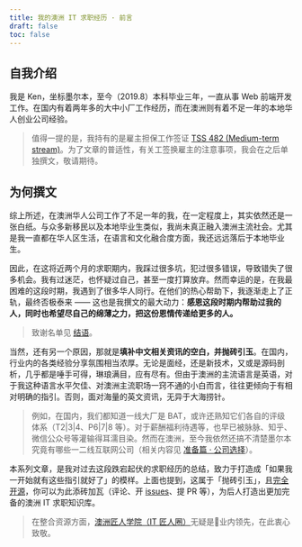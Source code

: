 ```yaml
---
title: 我的澳洲 IT 求职经历 · 前言
draft: false
toc: false
---
```


## 自我介绍

我是 Ken，坐标墨尔本，至今（2019.8）本科毕业三年，一直从事 Web 前端开发工作。在国内有着两年多的大中小厂工作经历，而在澳洲则有着不足一年的本地华人创业公司经验。

> 值得一提的是，我持有的是雇主担保工作签证 [TSS 482 (Medium-term stream)](https://immi.homeaffairs.gov.au/visas/getting-a-visa/visa-listing/temporary-skill-shortage-482/medium-term-stream)。为了文章的普适性，有关工签换雇主的注意事项，我会在之后单独撰文，敬请期待。

## 为何撰文

综上所述，在澳洲华人公司工作了不足一年的我，在一定程度上，其实依然还是一张白纸。与众多新移民以及本地毕业生类似，我尚未真正融入澳洲主流社会。尤其是我一直都在华人区生活，在语言和文化融合度方面，我还远远落后于本地毕业生。

因此，在这将近两个月的求职期内，我踩过很多坑，犯过很多错误，导致错失了很多机会。我有过迷茫，也怀疑过自己，甚至一度打算放弃。然而幸运的是，在我最困难的这段时期，我遇到了很多华人同行。在他们的热心帮助下，我逐渐走上了正轨，最终否极泰来 —— 这也是我撰文的最大动力：**感恩这段时期内帮助过我的人，同时也希望尽自己的绵薄之力，把这份恩情传递给更多的人。**

> 致谢名单见 [结语](TODO:link)。

当然，还有另一个原因，那就是**填补中文相关资讯的空白，并抛砖引玉**。在国内，行业内的各类经验分享氛围相当浓厚。无论是面经，还是新技术，又或是源码剖析，几乎都是唾手可得，琳琅满目，应有尽有。但由于澳洲的主流语言是英语，对于我这种语言水平欠佳、对澳洲主流职场一窍不通的小白而言，往往更倾向于有相对明确的指引。否则，面对海量的英文资讯，无异于大海捞针。

> 例如，在国内，我们都知道一线大厂是 BAT，或许还熟知它们各自的评级体系（T2|3|4、P6|7|8 等）。对于薪酬福利待遇等，也早已被脉脉、知乎、微信公众号等灌输得耳濡目染。然而在澳洲，至今我依然还搞不清楚墨尔本究竟有哪些一二线互联网公司（相关内容见 [准备篇 · 公司选择](TODO:link)）。

本系列文章，是我对过去这段跌宕起伏的求职经历的总结，致力于打造成「如果我一开始就有这些指引就好了」的模样。上面也提到，这属于「抛砖引玉」，且[完全开源](https://github.com/kenberkeley/blog)，你可以为此添砖加瓦（评论、开 [issues](https://github.com/kenberkeley/blog/issues)、提 PR 等），为后人打造出更加完备的澳洲 IT 求职知识库。

> 在整合资源方面，[澳洲匠人学院（IT 匠人圈）](https://www.youtube.com/channel/UCanQu2BJniNfGViaF23dJgw/videos)无疑是业内领先，在此衷心致敬。
